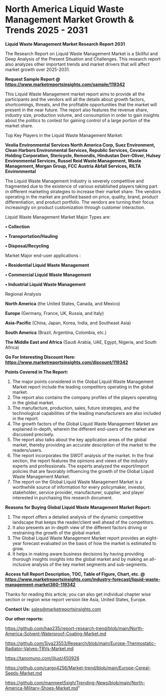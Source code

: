 # North America Liquid Waste Management Market Growth & Trends 2025 - 2031

<strong>Liquid Waste Management Market Research Report 2031</strong>

The Research Report on Liquid Waste Management Market is a Skillful and Deep Analysis of the Present Situation and Challenges. This research report also analyzes other important trends and market drivers that will affect market growth over 2025-2031.

<strong>Request Sample Report @ <a href=https://www.marketreportsinsights.com/sample/119342>https://www.marketreportsinsights.com/sample/119342</a></strong>

This Liquid Waste Management market report aims to provide all the participants and the vendors will all the details about growth factors, shortcomings, threats, and the profitable opportunities that the market will present in the near future. The report also features the revenue share, industry size, production volume, and consumption in order to gain insights about the politics to contest for gaining control of a large portion of the market share.

Top Key Players in the Liquid Waste Management Market:

<strong>Veolia Environmental Services North America Corp, Suez Environment, Clean Harbors Environmental Services, Republic Services, Covanta Holding Corporation, Stericycle, Remondis, Hindustan Dorr-Oliver, Hulsey Environmental Services, Russel Reid Waste Management, Waste Management, Morgan Group, FCC Austria Abfall Services, RILTA Environmental</strong>

The Liquid Waste Management Industry is severely competitive and fragmented due to the existence of various established players taking part in different marketing strategies to increase their market share. The vendors operating in the market are profiled based on price, quality, brand, product differentiation, and product portfolio. The vendors are turning their focus increasingly on product customization through customer interaction.

Liquid Waste Management Market Major Types are:

<strong>• Collection

• Transportation/Hauling

• Disposal/Recycling</strong>

Market Major end-user applications :

<strong>• Residential Liquid Waste Management

• Commercial Liquid Waste Management

• Industrial Liquid Waste Management</strong>

Regional Analysis

</u><strong><b>North America</b></strong> (the United States, Canada, and Mexico)

<strong><b>Europe </b></strong>(Germany, France, UK, Russia, and Italy)

<strong><b>Asia-Pacific</b></strong> (China, Japan, Korea, India, and Southeast Asia)

<strong><b>South America</b></strong> (Brazil, Argentina, Colombia, etc.)

<strong><b>The Middle East and Africa</b></strong> (Saudi Arabia, UAE, Egypt, Nigeria, and South Africa)

<strong>Go For Interesting Discount Here: <a href=https://www.marketreportsinsights.com/discount/119342>https://www.marketreportsinsights.com/discount/119342</a></strong>

<strong>Points Covered in The Report:</strong>
<ol>
  <li>The major points considered in the Global Liquid Waste Management Market report include the leading competitors operating in the global market.</li>
  <li>The report also contains the company profiles of the players operating in the global market.</li>
  <li>The manufacture, production, sales, future strategies, and the technological capabilities of the leading manufacturers are also included in the report.</li>
  <li>The growth factors of the Global Liquid Waste Management Market are explained in-depth, wherein the different end-users of the market are discussed precisely.</li>
  <li>The report also talks about the key application areas of the global market, thereby providing an accurate description of the market to the readers/users.</li>
  <li>The report incorporates the SWOT analysis of the market. In the final section, the report features the opinions and views of the industry experts and professionals. The experts analyzed the export/import policies that are favorably influencing the growth of the Global Liquid Waste Management Market.</li>
  <li>The report on the Global Liquid Waste Management Market is a worthwhile source of information for every policymaker, investor, stakeholder, service provider, manufacturer, supplier, and player interested in purchasing this research document.</li>
</ol>
<strong>Reasons for Buying Global Liquid Waste Management Market Report:</strong>

<ol>
  <li>The report offers a detailed analysis of the dynamic competitive landscape that keeps the reader/client well ahead of the competitors.</li>
  <li>It also presents an in-depth view of the different factors driving or restraining the growth of the global market.</li>
  <li>The Global Liquid Waste Management Market report provides an eight-year forecast evaluated on the basis of how the market is estimated to grow.</li>
  <li>It helps in making aware business decisions by having providing thorough insights insights into the global market and by making an all-inclusive analysis of the key market segments and sub-segments.</li>
</ol>
<strong>Access full Report Description, TOC, Table of Figure, Chart, etc. @ <a href=https://www.marketreportsinsights.com/industry-forecast/liquid-waste-management-market360-119342>https://www.marketreportsinsights.com/industry-forecast/liquid-waste-management-market360-119342</a></strong>


Thanks for reading this article; you can also get individual chapter wise section or region wise report version like Asia, United States, Europe.

<strong>Contact Us:</strong>
sales@marketreportsinsights.com

<strong>Our other reports:</strong>

<a href=https://github.com/haq235/report-research-trend/blob/main/North-America-Solvent-Waterproof-Coating-Market.md>https://github.com/haq235/report-research-trend/blob/main/North-America-Solvent-Waterproof-Coating-Market.md</a>

<a href=https://github.com/Siya23553/Research/blob/main/Europe-Thermostatic-Radiator-Valves-TRVs-Market.md>https://github.com/Siya23553/Research/blob/main/Europe-Thermostatic-Radiator-Valves-TRVs-Market.md</a>

<a href=https://tanomuno.com/illust/450926>https://tanomuno.com/illust/450926</a>

<a href=https://github.com/cargo4256/Market-trend/blob/main/Europe-Cereal-Seeds-Market.md>https://github.com/cargo4256/Market-trend/blob/main/Europe-Cereal-Seeds-Market.md</a>

<a href=https://github.com/manmeet5sigh/Trending-News/blob/main/North-America-Military-Shoes-Market.md>https://github.com/manmeet5sigh/Trending-News/blob/main/North-America-Military-Shoes-Market.md</a>"
